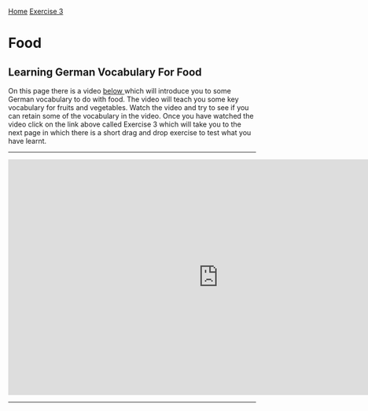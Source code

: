 
<a href="index.html">Home</a>
<a href="FoodExercise.html">Exercise 3 </a>


<h1> Food </h1>

<h2>Learning German Vocabulary For Food </h2>

<p> On this page there is a video <u>below </u> which will introduce you to some German vocabulary to do with food. The video will teach you some key vocabulary for fruits and vegetables. Watch the video and try to see if you can retain some of the vocabulary in the video.  Once you have watched the video click on the link above called Exercise 3 which will take you to the next page in which there is a short drag and drop exercise to test what you have learnt. </p>

<hr>

<iframe width="854" height="480" src="https://www.youtube.com/embed/7VMMzEwyzQY" frameborder="0" allow="autoplay; encrypted-media" allowfullscreen></iframe>

<hr>


